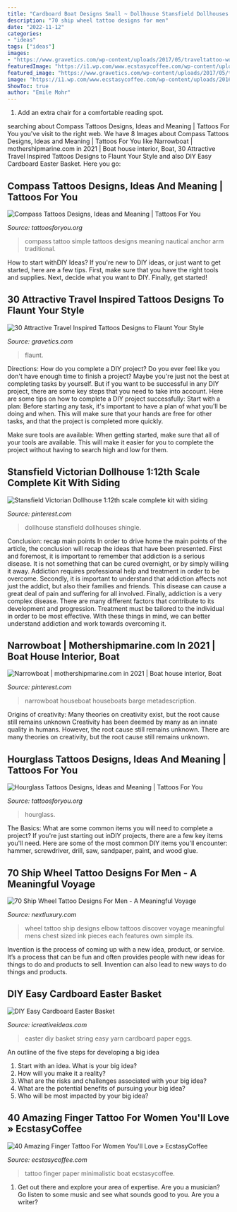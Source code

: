 ```yaml
---
title: "Cardboard Boat Designs Small ~ Dollhouse Stansfield Dollhouses Shingle"
description: "70 ship wheel tattoo designs for men"
date: "2022-11-12"
categories:
- "ideas"
tags: ["ideas"]
images:
- "https://www.gravetics.com/wp-content/uploads/2017/05/traveltattoo-worldmaptattoo-traveltattoos-tattoo-tattoos-cutetattoo.jpg"
featuredImage: "https://i1.wp.com/www.ecstasycoffee.com/wp-content/uploads/2016/09/Paper-Boat-Anchor-Minimalistic-Finger-Tattoo.jpg"
featured_image: "https://www.gravetics.com/wp-content/uploads/2017/05/traveltattoo-worldmaptattoo-traveltattoos-tattoo-tattoos-cutetattoo.jpg"
image: "https://i1.wp.com/www.ecstasycoffee.com/wp-content/uploads/2016/09/Paper-Boat-Anchor-Minimalistic-Finger-Tattoo.jpg"
ShowToc: true
author: "Emile Mohr"
---
```



1. Add an extra chair for a comfortable reading spot.

	

		
searching about Compass Tattoos Designs, Ideas and Meaning | Tattoos For You you've visit to the right web. We have 8 Images about Compass Tattoos Designs, Ideas and Meaning | Tattoos For You like Narrowboat | mothershipmarine.com in 2021 | Boat house interior, Boat, 30 Attractive Travel Inspired Tattoos Designs to Flaunt Your Style and also DIY Easy Cardboard Easter Basket. Here you go:
		
    
## Compass Tattoos Designs, Ideas And Meaning | Tattoos For You

<img loading=lazy src="http://www.tattoosforyou.org/wp-content/uploads/2013/09/Simple-Compass-Tattoo-764x1024.jpg" onerror="this.onerror=null;this.src='https://tse2.mm.bing.net/th?id=OIP.e1qD8c4RW0wvPnQ3MGh-cAHaJ7&amp;pid=15.1';" alt="Compass Tattoos Designs, Ideas and Meaning | Tattoos For You">

_Source: tattoosforyou.org_

>compass tattoo simple tattoos designs meaning nautical anchor arm traditional. 

	

How to start withDIY Ideas?
If you're new to DIY ideas, or just want to get started, here are a few tips. First, make sure that you have the right tools and supplies. Next, decide what you want to DIY. Finally, get started!

    
## 30 Attractive Travel Inspired Tattoos Designs To Flaunt Your Style

<img loading=lazy src="https://www.gravetics.com/wp-content/uploads/2017/05/traveltattoo-worldmaptattoo-traveltattoos-tattoo-tattoos-cutetattoo.jpg" onerror="this.onerror=null;this.src='https://tse4.mm.bing.net/th?id=OIP.lHWJwPM9KyERSdPUIPcIcQHaHa&amp;pid=15.1';" alt="30 Attractive Travel Inspired Tattoos Designs to Flaunt Your Style">

_Source: gravetics.com_

>flaunt. 

	

Directions: How do you complete a DIY project?
Do you ever feel like you don't have enough time to finish a project? Maybe you're just not the best at completing tasks by yourself. But if you want to be successful in any DIY project, there are some key steps that you need to take into account. Here are some tips on how to complete a DIY project successfully:
Start with a plan: Before starting any task, it's important to have a plan of what you'll be doing and when. This will make sure that your hands are free for other tasks, and that the project is completed more quickly.

Make sure tools are available: When getting started, make sure that all of your tools are available. This will make it easier for you to complete the project without having to search high and low for them.

    
## Stansfield Victorian Dollhouse 1:12th Scale Complete Kit With Siding

<img loading=lazy src="https://i.pinimg.com/736x/d6/e0/88/d6e088cdd36ab4cd2f1e41909ed55393--victorian-dollhouse-prop-making.jpg" onerror="this.onerror=null;this.src='https://tse4.mm.bing.net/th?id=OIP.i_AERChkysVMoMhPlrKmdwHaNK&amp;pid=15.1';" alt="Stansfield Victorian Dollhouse 1:12th scale complete kit with siding">

_Source: pinterest.com_

>dollhouse stansfield dollhouses shingle. 

	

Conclusion: recap main points
In order to drive home the main points of the article, the conclusion will recap the ideas that have been presented. First and foremost, it is important to remember that addiction is a serious disease. It is not something that can be cured overnight, or by simply willing it away. Addiction requires professional help and treatment in order to be overcome. Secondly, it is important to understand that addiction affects not just the addict, but also their families and friends. This disease can cause a great deal of pain and suffering for all involved. Finally, addiction is a very complex disease. There are many different factors that contribute to its development and progression. Treatment must be tailored to the individual in order to be most effective. With these things in mind, we can better understand addiction and work towards overcoming it.

    
## Narrowboat | Mothershipmarine.com In 2021 | Boat House Interior, Boat

<img loading=lazy src="https://i.pinimg.com/736x/50/45/50/504550640c7d3b423bc5825a33163926.jpg" onerror="this.onerror=null;this.src='https://tse3.mm.bing.net/th?id=OIP.vfzbdWYU6jlZ-OYqryvHigHaLH&amp;pid=15.1';" alt="Narrowboat | mothershipmarine.com in 2021 | Boat house interior, Boat">

_Source: pinterest.com_

>narrowboat houseboat houseboats barge metadescription. 

	

Origins of creativity: Many theories on creativity exist, but the root cause still remains unknown
Creativity has been deemed by many as an innate quality in humans. However, the root cause still remains unknown. There are many theories on creativity, but the root cause still remains unknown.

    
## Hourglass Tattoos Designs, Ideas And Meaning | Tattoos For You

<img loading=lazy src="https://www.tattoosforyou.org/wp-content/uploads/2013/12/Small-Hourglass-Tattoo.jpg" onerror="this.onerror=null;this.src='https://tse3.mm.bing.net/th?id=OIP.YyrMhVoO_9J9of5M0loeEgHaJ4&amp;pid=15.1';" alt="Hourglass Tattoos Designs, Ideas and Meaning | Tattoos For You">

_Source: tattoosforyou.org_

>hourglass. 

	

The Basics: What are some common items you will need to complete a project?
If you're just starting out inDIY projects, there are a few key items you'll need. Here are some of the most common DIY items you'll encounter: hammer, screwdriver, drill, saw, sandpaper, paint, and wood glue.

    
## 70 Ship Wheel Tattoo Designs For Men - A Meaningful Voyage

<img loading=lazy src="http://nextluxury.com/wp-content/uploads/explore-dream-and-discover-quote-mens-ship-wheel-tattoo-design.jpg" onerror="this.onerror=null;this.src='https://tse4.mm.bing.net/th?id=OIP.gr0aExMnU53vnmXYyeXvyAAAAA&amp;pid=15.1';" alt="70 Ship Wheel Tattoo Designs For Men - A Meaningful Voyage">

_Source: nextluxury.com_

>wheel tattoo ship designs elbow tattoos discover voyage meaningful mens chest sized ink pieces each features own simple its. 

	

Invention is the process of coming up with a new idea, product, or service. It’s a process that can be fun and often provides people with new ideas for things to do and products to sell. Invention can also lead to new ways to do things and products.

    
## DIY Easy Cardboard Easter Basket

<img loading=lazy src="https://www.icreativeideas.com/wp-content/uploads/2014/03/DIY-Yarn-String-Easter-Basket-1.jpg" onerror="this.onerror=null;this.src='https://tse1.mm.bing.net/th?id=OIP.TP47pTXzcjiFkaIobsM2eQHaHa&amp;pid=15.1';" alt="DIY Easy Cardboard Easter Basket">

_Source: icreativeideas.com_

>easter diy basket string easy yarn cardboard paper eggs. 

	

An outline of the five steps for developing a big idea
1. Start with an idea. What is your big idea?
2. How will you make it a reality?
3. What are the risks and challenges associated with your big idea?
4. What are the potential benefits of pursuing your big idea?
5. Who will be most impacted by your big idea?

    
## 40 Amazing Finger Tattoo For Women You&#039;ll Love » EcstasyCoffee

<img loading=lazy src="https://i1.wp.com/www.ecstasycoffee.com/wp-content/uploads/2016/09/Paper-Boat-Anchor-Minimalistic-Finger-Tattoo.jpg" onerror="this.onerror=null;this.src='https://tse1.mm.bing.net/th?id=OIP.2riLl3lbeaufsjY7dUq06QHaJG&amp;pid=15.1';" alt="40 Amazing Finger Tattoo For Women You&#039;ll Love » EcstasyCoffee">

_Source: ecstasycoffee.com_

>tattoo finger paper minimalistic boat ecstasycoffee. 

	

1. Get out there and explore your area of expertise. Are you a musician? Go listen to some music and see what sounds good to you. Are you a writer?

